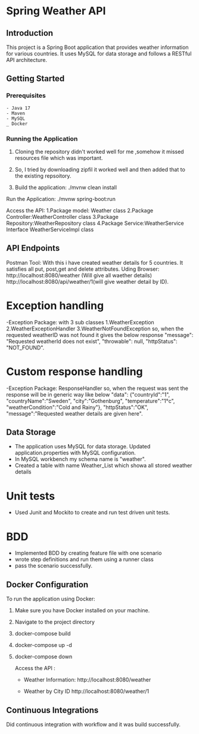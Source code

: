 # Spring Weather API

## Introduction

This project is a Spring Boot application that provides weather
information for various countries. It uses MySQL for data storage and
follows a RESTful API architecture.

## Getting Started

### Prerequisites

    - Java 17
    - Maven
    - MySQL
    _ Docker

### Running the Application

1. Cloning the repository didn't worked well for me ,somehow it missed resources file which was important.
2. So, I tried by downloading zipfil it worked well and then added that to the existing repsoitory.


3. Build the application:
   ./mvnw clean install

Run the Application:
./mvnw spring-boot:run

Access the API:
 1.Package model: Weather class
 2.Package Controller:WeatherController class
 3.Package Repository:WeatherRepository class
 4.Package Service:WeatherService Interface
                   WeatherServiceImpl class
                   

## API Endpoints
Postman Tool: With this i have created weather details for 5 countries.
              It satisfies all put, post,get and delete attributes.
Uding Browser: http://localhost:8080/weather (Will give all waether details)    
                http://localhost:8080/api/weather/1(will give weather detail by ID).
                
# Exception handling
-Exception Package: with 3 sub classes
            1.WeatherException
            2.WeatherExceptionHandler
            3.WeatherNotFoundException
  so, when the requested weatherID was not found it gives the below response
   "message": "Requested weatherId does not exist",
    "throwable": null,
    "httpStatus": "NOT_FOUND".
# Custom response handling
-Exception Package: ResponseHandler
so, when the request was sent the response will be in generic way like below
"data":
{"countryId":"1",
 "countryName":"Sweden",
 "city":"Gothenburg",
 "temperature":"1°c",
 "weatherCondition":"Cold and Rainy"},
 "httpStatus":"OK",
 "message":"Requested weather details are given here".
## Data Storage

- The application uses MySQL for data storage.
  Updated application.properties with MySQL configuration.
- In MySQL workbench my schema name is "weather".
- Created a table with name Weather_List which showa all stored weather details

# Unit tests
- Used Junit and Mockito to create and run test driven unit tests.
# BDD
- Implemented BDD by creating feature file with one scenario
- wrote step definitions and run them using a runner class
- pass the scenario successfully.

## Docker Configuration

To run the application using Docker:

1. Make sure you have Docker installed on your machine.
2. Navigate to the project directory
3. docker-compose build
4. docker-compose up -d
5.  docker-compose down

    Access the API :

    - Weather Information:
      http://localhost:8080/weather
    
    - Weather by City ID
      http://localhost:8080/weather/1
## Continuous Integrations
 Did continuous integration with workflow and it was build successfully.

